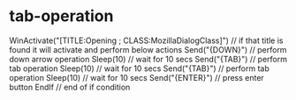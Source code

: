 # tab-operation
WinActivate("[TITLE:Opening ; CLASS:MozillaDialogClass]")  // if that title is found it will activate and perform below actions Send("{DOWN}")  // perform down arrow operation Sleep(10)   // wait for 10 secs Send("{TAB}")  // perform tab operation Sleep(10) // wait for 10 secs Send("{TAB}") // perform tab operation Sleep(10)  // wait for 10 secs Send("{ENTER}")  // press enter button EndIf  // end of if condition
